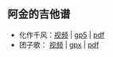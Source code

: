 ## 阿金的吉他谱

- 化作千风：<a href="https://www.bilibili.com/video/BV1kb411g7CA" target="_blank">视频</a>  \| [gp5](/assets/化作千风.gp5) \| [pdf](/assets/化作千风.pdf)
- 团子歌： <a href="https://www.bilibili.com/video/BV1AB4y1A7LD" target="_blank">视频</a> \| [gpx](/assets/团子歌.gpx) \| [pdf](/assets/团子歌.pdf)

